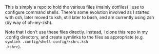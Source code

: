 This is simply a repo to hold the various files (mainly dotfiles) I use to configure command shells.
There's some evolution involved as I started with csh, later moved to ksh, still later to bash, and am
currently using zsh (by way of oh-my-zsh).

Note that I don't use these files directly. Instead, I clone this repo in my .config directory, and create symlinks to
the files as appropriate (e.g. <code>symlink .config/shell-config/kshrc.ksh .kshrc</code>).
